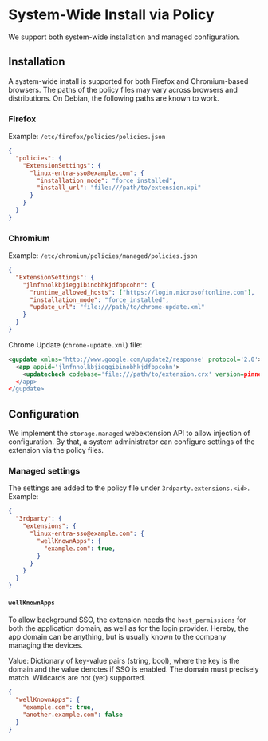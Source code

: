 <!--
SPDX-FileCopyrightText: Copyright 2025 Siemens AG
SPDX-License-Identifier: MPL-2.0
-->
# System-Wide Install via Policy

We support both system-wide installation and managed configuration.

## Installation

A system-wide install is supported for both Firefox and Chromium-based browsers.
The paths of the policy files may vary across browsers and distributions.
On Debian, the following paths are known to work.

### Firefox

Example: `/etc/firefox/policies/policies.json`

```json
{
  "policies": {
    "ExtensionSettings": {
      "linux-entra-sso@example.com": {
        "installation_mode": "force_installed",
        "install_url": "file:///path/to/extension.xpi"
      }
    }
  }
}
```

### Chromium

Example: `/etc/chromium/policies/managed/policies.json`

```json
{
  "ExtensionSettings": {
    "jlnfnnolkbjieggibinobhkjdfbpcohn": {
      "runtime_allowed_hosts": ["https://login.microsoftonline.com"],
      "installation_mode": "force_installed",
      "update_url": "file:///path/to/chrome-update.xml"
    }
  }
}
```

Chrome Update (`chrome-update.xml`) file:

```xml
<gupdate xmlns='http://www.google.com/update2/response' protocol='2.0'>
  <app appid='jlnfnnolkbjieggibinobhkjdfbpcohn'>
    <updatecheck codebase='file:///path/to/extension.crx' version=pinned-version' />
  </app>
</gupdate>
```

## Configuration

We implement the `storage.managed` webextension API to allow injection of configuration.
By that, a system administrator can configure settings of the extension via the policy files.

### Managed settings

The settings are added to the policy file under `3rdparty.extensions.<id>`. Example:


```json
{
  "3rdparty": {
    "extensions": {
      "linux-entra-sso@example.com": {
        "wellKnownApps": {
          "example.com": true,
        }
      }
    }
  }
}
```

#### `wellKnownApps`

To allow background SSO, the extension needs the `host_permissions` for both the application
domain, as well as for the login provider. Hereby, the app domain can be anything, but is
usually known to the company managing the devices.

Value: Dictionary of key-value pairs (string, bool), where the key is the domain and the
value denotes if SSO is enabled. The domain must precisely match. Wildcards are not (yet)
supported.

```json
{
  "wellKnownApps": {
    "example.com": true,
    "another.example.com": false
  }
}
```
